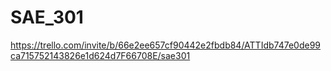 # SAE_301

https://trello.com/invite/b/66e2ee657cf90442e2fbdb84/ATTIdb747e0de99ca715752143826e1d624d7F66708E/sae301
